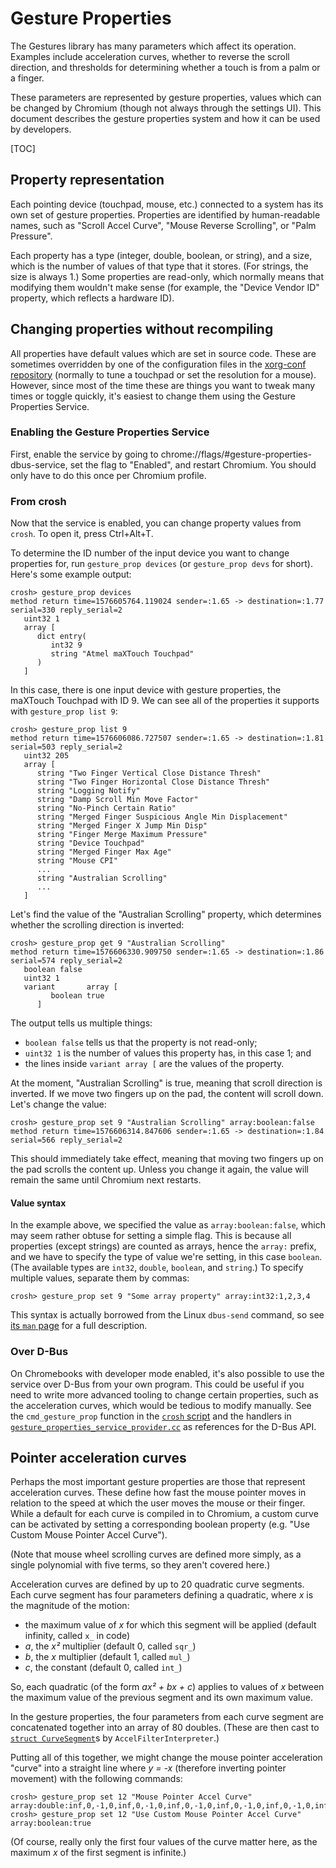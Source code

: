 # Gesture Properties

The Gestures library has many parameters which affect its operation. Examples
include acceleration curves, whether to reverse the scroll direction, and
thresholds for determining whether a touch is from a palm or a finger.

These parameters are represented by gesture properties, values which can be
changed by Chromium (though not always through the settings UI). This document
describes the gesture properties system and how it can be used by developers.

[TOC]

## Property representation

Each pointing device (touchpad, mouse, etc.) connected to a system has its own
set of gesture properties. Properties are identified by human-readable names,
such as "Scroll Accel Curve", "Mouse Reverse Scrolling", or "Palm Pressure".

Each property has a type (integer, double, boolean, or string), and a size,
which is the number of values of that type that it stores. (For strings, the
size is always 1.) Some properties are read-only, which normally means that
modifying them wouldn't make sense (for example, the "Device Vendor ID"
property, which reflects a hardware ID).

## Changing properties without recompiling

All properties have default values which are set in source code. These are
sometimes overridden by one of the configuration files in the [xorg-conf
repository][xorg-conf] (normally to tune a touchpad or set the resolution for a
mouse). However, since most of the time these are things you want to tweak many
times or toggle quickly, it's easiest to change them using the Gesture
Properties Service.

[xorg-conf]: https://chromium.googlesource.com/chromiumos/platform/xorg-conf/+/refs/heads/master

### Enabling the Gesture Properties Service

First, enable the service by going to
chrome://flags/#gesture-properties-dbus-service, set the flag to "Enabled", and
restart Chromium. You should only have to do this once per Chromium profile.

### From crosh

Now that the service is enabled, you can change property values from `crosh`. To
open it, press Ctrl+Alt+T.

To determine the ID number of the input device you want to change properties
for, run `gesture_prop devices` (or `gesture_prop devs` for short). Here's some
example output:

```
crosh> gesture_prop devices
method return time=1576605764.119024 sender=:1.65 -> destination=:1.77 serial=330 reply_serial=2
   uint32 1
   array [
      dict entry(
         int32 9
         string "Atmel maXTouch Touchpad"
      )
   ]
```

In this case, there is one input device with gesture properties, the maXTouch
Touchpad with ID 9. We can see all of the properties it supports with
`gesture_prop list 9`:

```
crosh> gesture_prop list 9
method return time=1576606086.727507 sender=:1.65 -> destination=:1.81 serial=503 reply_serial=2
   uint32 205
   array [
      string "Two Finger Vertical Close Distance Thresh"
      string "Two Finger Horizontal Close Distance Thresh"
      string "Logging Notify"
      string "Damp Scroll Min Move Factor"
      string "No-Pinch Certain Ratio"
      string "Merged Finger Suspicious Angle Min Displacement"
      string "Merged Finger X Jump Min Disp"
      string "Finger Merge Maximum Pressure"
      string "Device Touchpad"
      string "Merged Finger Max Age"
      string "Mouse CPI"
      ...
      string "Australian Scrolling"
      ...
   ]
```

Let's find the value of the "Australian Scrolling" property, which determines
whether the scrolling direction is inverted:

```
crosh> gesture_prop get 9 "Australian Scrolling"
method return time=1576606330.909750 sender=:1.65 -> destination=:1.86 serial=574 reply_serial=2
   boolean false
   uint32 1
   variant       array [
         boolean true
      ]
```

The output tells us multiple things:

*   `boolean false` tells us that the property is not read-only;
*   `uint32 1` is the number of values this property has, in this case 1; and
*   the lines inside `variant array [` are the values of the property.

At the moment, "Australian Scrolling" is true, meaning that scroll direction is
inverted. If we move two fingers up on the pad, the content will scroll down.
Let's change the value:

```
crosh> gesture_prop set 9 "Australian Scrolling" array:boolean:false
method return time=1576606314.847606 sender=:1.65 -> destination=:1.84 serial=566 reply_serial=2
```

This should immediately take effect, meaning that moving two fingers up on the
pad scrolls the content up. Unless you change it again, the value will remain
the same until Chromium next restarts.

#### Value syntax

In the example above, we specified the value as `array:boolean:false`, which may
seem rather obtuse for setting a simple flag. This is because all properties
(except strings) are counted as arrays, hence the `array:` prefix, and we have
to specify the type of value we're setting, in this case `boolean`. (The
available types are `int32`, `double`, `boolean`, and `string`.) To specify
multiple values, separate them by commas:

```
crosh> gesture_prop set 9 "Some array property" array:int32:1,2,3,4
```

This syntax is actually borrowed from the Linux `dbus-send` command, so see [its
`man` page](https://dbus.freedesktop.org/doc/dbus-send.1.html#description) for a
full description.

### Over D-Bus

On Chromebooks with developer mode enabled, it's also possible to use the
service over D-Bus from your own program. This could be useful if you need to
write more advanced tooling to change certain properties, such as the
acceleration curves, which would be tedious to modify manually. See the
`cmd_gesture_prop` function in the [`crosh` script][crosh] and the handlers in
[`gesture_properties_service_provider.cc`][service-provider] as references for
the D-Bus API.

[crosh]: https://source.chromium.org/chromiumos/chromiumos/codesearch/+/master:src/platform2/crosh/crosh?q=cmd_gesture_prop
[service-provider]: https://source.chromium.org/chromium/chromium/src/+/master:ash/dbus/gesture_properties_service_provider.cc

## Pointer acceleration curves

Perhaps the most important gesture properties are those that represent
acceleration curves. These define how fast the mouse pointer moves in relation
to the speed at which the user moves the mouse or their finger. While a default
for each curve is compiled in to Chromium, a custom curve can be activated by
setting a corresponding boolean property (e.g. "Use Custom Mouse Pointer Accel
Curve").

(Note that mouse wheel scrolling curves are defined more simply, as a single
polynomial with five terms, so they aren't covered here.)

Acceleration curves are defined by up to 20 quadratic curve segments. Each curve
segment has four parameters defining a quadratic, where *x* is the magnitude of
the motion:

*   the maximum value of *x* for which this segment will be applied (default
    infinity, called `x_` in code)
*   *a*, the *x²* multiplier (default 0, called `sqr_`)
*   *b*, the *x* multiplier (default 1, called `mul_`)
*   *c*, the constant (default 0, called `int_`)

So, each quadratic (of the form *ax² + bx + c*) applies to values of
*x* between the maximum value of the previous segment and its own maximum value.

In the gesture properties, the four parameters from each curve segment are
concatenated together into an array of 80 doubles. (These are then cast to
[`struct CurveSegment`][struct-curvesegment]s by `AccelFilterInterpreter`.)

Putting all of this together, we might change the mouse pointer acceleration
"curve" into a straight line where *y = -x* (therefore inverting pointer
movement) with the following commands:

```
crosh> gesture_prop set 12 "Mouse Pointer Accel Curve" array:double:inf,0,-1,0,inf,0,-1,0,inf,0,-1,0,inf,0,-1,0,inf,0,-1,0,inf,0,-1,0,inf,0,-1,0,inf,0,-1,0,inf,0,-1,0,inf,0,-1,0,inf,0,-1,0,inf,0,-1,0,inf,0,-1,0,inf,0,-1,0,inf,0,-1,0,inf,0,-1,0,inf,0,-1,0,inf,0,-1,0,inf,0,-1,0,inf,0,-1,0
crosh> gesture_prop set 12 "Use Custom Mouse Pointer Accel Curve" array:boolean:true
```

(Of course, really only the first four values of the curve matter here, as the
maximum *x* of the first segment is infinite.)

[struct-curvesegment]: https://source.chromium.org/chromium/chromium/src/+/master:third_party/gestures/gestures/include/accel_filter_interpreter.h?q="struct%20CurveSegment"

